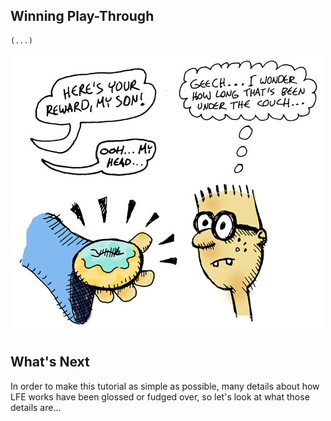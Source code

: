## Winning Play-Through

```lisp
(...)
```

![](../images/donut.jpg)


## What's Next

In order to make this tutorial as simple as possible, many details about how LFE works have been glossed or fudged over, so let's look at what those details are...
